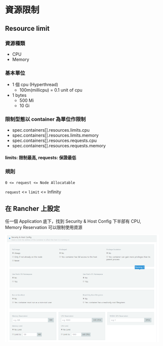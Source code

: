 # 資源限制

## Resource limit

### 資源種類

* CPU
* Memory 

### 基本單位

* 1 個 cpu \(Hyperthread\)
  * 100m\(millicpu\) = 0.1 unit of cpu
* 1 bytes 
  * 500 Mi 
  * 10 Gi

### 限制型態以 container 為單位作限制

* spec.containers\[\].resources.limits.cpu
* spec.containers\[\].resources.limits.memory
* spec.containers\[\].resources.requests.cpu
* spec.containers\[\].resources.requests.memory

#### limits: 限制最高, requests: 保證最低

### 規則

`0 <= request <= Node Allocatable`

 `request` &lt;= `limit` &lt;= Infinity

## 在 Rancher 上設定

任一個 Application 底下，找到 Security & Host Config 下半部有 CPU, Memory Reservation 可以限制使用資源

![](.gitbook/assets/image%20%287%29.png)

